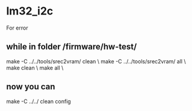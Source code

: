 # lm32_i2c



For error 

## while in folder /firmware/hw-test/
make -C ../../tools/srec2vram/ clean \\
make -C ../../tools/srec2vram/ all   \\
make clean \\
make all \\

## now you can 
make  -C ../../ clean config
